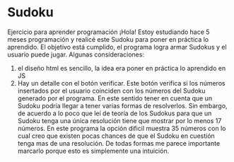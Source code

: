 # Sudoku
Ejercicio para aprender programación ¡Hola! Estoy estudiando hace 5 meses programación y realicé este Sudoku para poner en práctica lo aprendido. El objetivo está cumplido, el programa logra armar Sudokus y el usuario puede jugar. Algunas consideraciones: 
1) el diseño html es sencillo, la idea era poner en práctica lo aprendido en JS 
2) Hay un detalle con el botón verificar. Este botón verifica si los números insertados por el usuario coinciden con los números del Sudoku generado por el programa. En este sentido tener en cuenta que un Sudoku podría llegar a tener varias formas de resolverlos. Sin embargo, de acuerdo a lo poco que leí de teoría de los Sudokus para que un Sudoku tenga una única resolución tiene que mostrar por lo menos 17 números. En este programa la opción dificil muestra 35 números con lo cual creo que existen pocas chances de que el Sudoku en cuestión tenga mas de una resolución. De todas formas me parece importante marcarlo porque esto es simplemente una intuición.
